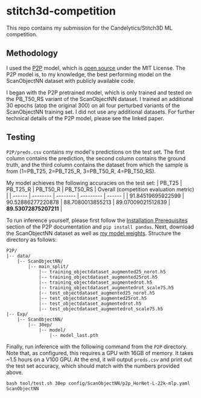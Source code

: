 # stitch3d-competition

This repo contains my submission for the Candelytics/Stitch3D ML competition.

## Methodology

I used the [P2P](https://arxiv.org/pdf/2208.02812.pdf) model, which is [open source](https://github.com/wangzy22/P2P) under the MIT License. The P2P model is, to my knowledge, the best performing model on the ScanObjectNN dataset with publicly available code.

I began with the P2P pretrained model, which is only trained and tested on the PB_T50_RS variant of the ScanObjectNN dataset. I trained an additional 30 epochs (atop the original 300) on all four perturbed variants of the ScanObjectNN training set. I did not use any additional datasets. For further technical details of the P2P model, please see the linked paper.

## Testing

```P2P/preds.csv``` contains my model's predictions on the test set. The first column contains the prediction, the second column contains the ground truth, and the third column contains the dataset from which the sample is from (1=PB_T25, 2=PB_T25_R, 3=PB_T50_R, 4=PB_T50_RS). 

My model achieves the following accuracies on the test set:
| PB_T25 | PB_T25_R | PB_T50_R | PB_T50_RS | Overall (competition evaluation metric) |
| ------ | -------- | -------- | --------- | ------ |
| 91.84519695922599 | 90.52886277220878 | 88.7080013855213 | 89.07009021512839 | **89.53072875207211** |

To run inference yourself, please first follow the [Installation Prerequisites](https://github.com/wangzy22/P2P#installation-prerequisites) section of the P2P documentation and ```pip install pandas```. Next, download the ScanObjectNN dataset as well as [my model weights](https://drive.google.com/file/d/1XMLYqNbrxKHlTOMvp2bhAO6NTyRsCpHA/view?usp=share_link). Structure the directory as follows:

```
P2P/
|-- data/
    |-- ScanObjectNN/
        |-- main_split/
            |-- training_objectdataset_augmented25_norot.h5
            |-- training_objectdataset_augmented25rot.h5
            |-- training_objectdataset_augmentedrot.h5
            |-- training_objectdataset_augmentedrot_scale75.h5
            |-- test_objectdataset_augmented25_norot.h5
            |-- test_objectdataset_augmented25rot.h5
            |-- test_objectdataset_augmentedrot.h5
            |-- test_objectdataset_augmentedrot_scale75.h5
|-- Exp/
    |-- ScanObjectNN/
        |-- 30ep/
            |-- model/
                |-- model_last.pth
```

Finally, run inference with the following command from the ```P2P``` directory. Note that, as configured, this requires a GPU with 16GB of memory. It takes ~1.5 hours on a V100 GPU. At the end, it will output ```preds.csv``` and print out the test set accuracy, which should match with the numbers provided above.
```
bash tool/test.sh 30ep config/ScanObjectNN/p2p_HorNet-L-22k-mlp.yaml ScanObjectNN
```
